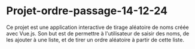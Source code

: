# Projet-ordre-passage-14-12-24
Ce projet est une application interactive de tirage aléatoire de noms créée avec Vue.js. Son but est de permettre à l'utilisateur de saisir des noms, de les ajouter à une liste, et de tirer un ordre aléatoire à partir de cette liste.
